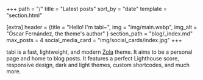 +++
path = "/"
title = "Latest posts"
sort_by = "date"
template = "section.html"

[extra]
header = {title = "Hello! I'm tabi~", img = "img/main.webp", img_alt = "Óscar Fernández, the theme's author" }
section_path = "blog/_index.md"
max_posts = 4
social_media_card = "img/social_cards/index.jpg"
+++

tabi is a fast, lightweight, and modern [Zola](https://getzola.org) theme. It aims to be a personal page and home to blog posts. It features a perfect Lighthouse score, responsive design, dark and light themes, custom shortcodes, and much more.

